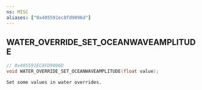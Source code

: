 ```yaml
---
ns: MISC
aliases: ["0x405591ec8fd9096d"]
---
```

## WATER_OVERRIDE_SET_OCEANWAVEAMPLITUDE

```c
// 0x405591EC8FD9096D
void WATER_OVERRIDE_SET_OCEANWAVEAMPLITUDE(float value);
```

```
Set some values in water overrides.
```
